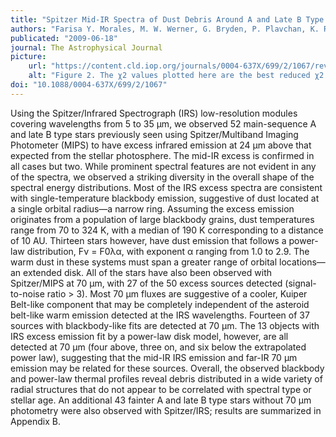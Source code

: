 ```yaml
---
title: "Spitzer Mid-IR Spectra of Dust Debris Around A and Late B Type Stars: Asteroid Belt Analogs and Power-Law Dust Distributions"
authors: "Farisa Y. Morales, M. W. Werner, G. Bryden, P. Plavchan, K. R. Stapelfeldt, G. H. Rieke, K. Y. L. Su, C. A. Beichman, C. H. Chen, K. Grogan"
publicated: "2009-06-18"
journal: The Astrophysical Journal
picture:
    url: "https://content.cld.iop.org/journals/0004-637X/699/2/1067/revision1/apj303057f2_lr.jpg"
    alt: "Figure 2. The χ2 values plotted here are the best reduced χ2 values for the 50 debris systems in our sample."
doi: "10.1088/0004-637X/699/2/1067"
---
```

Using the Spitzer/Infrared Spectrograph (IRS) low-resolution modules covering wavelengths from 5 to 35 μm, we observed 52 main-sequence A and late B type stars previously seen using Spitzer/Multiband Imaging Photometer (MIPS) to have excess infrared emission at 24 μm above that expected from the stellar photosphere. The mid-IR excess is confirmed in all cases but two. While prominent spectral features are not evident in any of the spectra, we observed a striking diversity in the overall shape of the spectral energy distributions. Most of the IRS excess spectra are consistent with single-temperature blackbody emission, suggestive of dust located at a single orbital radius—a narrow ring. Assuming the excess emission originates from a population of large blackbody grains, dust temperatures range from 70 to 324 K, with a median of 190 K corresponding to a distance of 10 AU. Thirteen stars however, have dust emission that follows a power-law distribution, Fν = F0λα, with exponent α ranging from 1.0 to 2.9. The warm dust in these systems must span a greater range of orbital locations—an extended disk. All of the stars have also been observed with Spitzer/MIPS at 70 μm, with 27 of the 50 excess sources detected (signal-to-noise ratio > 3). Most 70 μm fluxes are suggestive of a cooler, Kuiper Belt-like component that may be completely independent of the asteroid belt-like warm emission detected at the IRS wavelengths. Fourteen of 37 sources with blackbody-like fits are detected at 70 μm. The 13 objects with IRS excess emission fit by a power-law disk model, however, are all detected at 70 μm (four above, three on, and six below the extrapolated power law), suggesting that the mid-IR IRS emission and far-IR 70 μm emission may be related for these sources. Overall, the observed blackbody and power-law thermal profiles reveal debris distributed in a wide variety of radial structures that do not appear to be correlated with spectral type or stellar age. An additional 43 fainter A and late B type stars without 70 μm photometry were also observed with Spitzer/IRS; results are summarized in Appendix B.
